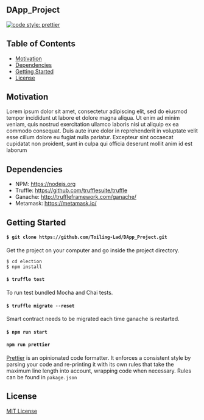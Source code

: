 ## DApp_Project

[![code style: prettier](https://img.shields.io/badge/code_style-prettier-ff69b4.svg?style=flat-square)](https://github.com/prettier/prettier)

## Table of Contents

* [ Motivation](#motivation)
* [ Dependencies ](#dependencies)
* [ Getting Started ](#getting-started)
* [ License ](#license)

## Motivation
Lorem ipsum dolor sit amet, consectetur adipiscing elit, sed do eiusmod tempor incididunt ut labore et dolore magna aliqua. Ut enim ad minim veniam, quis nostrud exercitation ullamco laboris nisi ut aliquip ex ea commodo consequat. Duis aute irure dolor in reprehenderit in voluptate velit esse cillum dolore eu fugiat nulla pariatur. Excepteur sint occaecat cupidatat non proident, sunt in culpa qui officia deserunt mollit anim id est laborum

## Dependencies
- NPM: https://nodejs.org
- Truffle: https://github.com/trufflesuite/truffle
- Ganache: http://truffleframework.com/ganache/
- Metamask: https://metamask.io/

## Getting Started

#### `$ git clone https://github.com/Toiling-Lad/DApp_Project.git`

Get the project on your computer and go inside the project directory.

```
$ cd election
$ npm install
```

#### `$ truffle test`
To run test bundled Mocha and Chai tests.

#### `$ truffle migrate --reset`
Smart contract needs to be migrated each time ganache is restarted.

#### `$ npm run start`

#### `npm run prettier`

[Prettier](https://github.com/prettier/prettier) is an opinionated code formatter. It enforces a consistent style by parsing your code and re-printing it with its own rules that take the maximum line length into account, wrapping code when necessary.
Rules can be found in `pakage.json`

## License

[MIT License](LICENSE)
